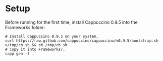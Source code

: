 Setup
=====

Before running for the first time, install Cappuccino 0.9.5 into the Frameworks folder:

    # Install Cappuccino 0.9.5 on your system.
    curl https://raw.github.com/cappuccino/cappuccino/v0.9.5/bootstrap.sh >/tmp/cb.sh && sh /tmp/cb.sh
    # Copy it into Frameworks/.
    capp gen -f .`
